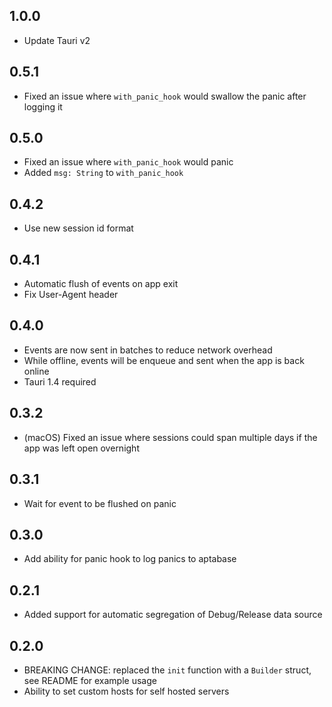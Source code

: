 ## 1.0.0

* Update Tauri v2

## 0.5.1

* Fixed an issue where `with_panic_hook` would swallow the panic after logging it

## 0.5.0

* Fixed an issue where `with_panic_hook` would panic
* Added `msg: String` to `with_panic_hook`

## 0.4.2

* Use new session id format

## 0.4.1

* Automatic flush of events on app exit
* Fix User-Agent header

## 0.4.0

* Events are now sent in batches to reduce network overhead
* While offline, events will be enqueue and sent when the app is back online
* Tauri 1.4 required

## 0.3.2

* (macOS) Fixed an issue where sessions could span multiple days if the app was left open overnight

## 0.3.1

* Wait for event to be flushed on panic

## 0.3.0

* Add ability for panic hook to log panics to aptabase

## 0.2.1

* Added support for automatic segregation of Debug/Release data source

## 0.2.0

* BREAKING CHANGE: replaced the `init` function with a `Builder` struct, see README for example usage
* Ability to set custom hosts for self hosted servers
